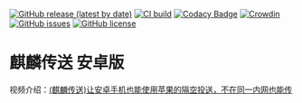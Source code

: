 [![GitHub release (latest by date)](https://img.shields.io/github/v/release/linzxcw/qilindrop-android)](https://github.com/linzxcw/qilindrop-android/releases/latest) 
[![CI build](https://github.com/fm-sys/snapdrop-android/workflows/APK%20Build/badge.svg?branch=master)](https://github.com/fm-sys/snapdrop-android) 
[![Codacy Badge](https://app.codacy.com/project/badge/Grade/6a918bb3dc624cba87b5139f2cb4597d)](https://www.codacy.com/gh/fm-sys/snapdrop-android/dashboard?utm_source=github.com&amp;utm_medium=referral&amp;utm_content=fm-sys/snapdrop-android&amp;utm_campaign=Badge_Grade) 
[![Crowdin](https://badges.crowdin.net/snapdrop-android/localized.svg)](https://crowdin.com/project/snapdrop-android)
[![GitHub issues](https://img.shields.io/github/issues/fm-sys/snapdrop-android)](https://github.com/fm-sys/snapdrop-android/issues) 
[![GitHub license](https://img.shields.io/github/license/fm-sys/snapdrop-android)](https://github.com/fm-sys/snapdrop-android/blob/master/LICENSE)

# 麒麟传送 安卓版
视频介绍：[(麒麟传送)让安卓手机也能使用苹果的隔空投送，不在同一内网也能传](https://www.bilibili.com/video/BV1jA41167HT/?share_source=copy_web&vd_source=f7b9d9933ca5d36193d9b0940267d10a)
